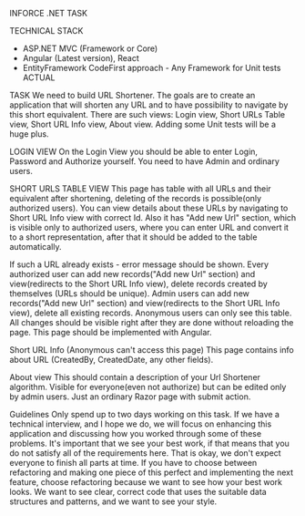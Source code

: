 INFORCE .NET TASK

TECHNICAL STACK
- ASP.NET MVC (Framework or Core)
- Angular (Latest version), React
- EntityFramework CodeFirst approach - Any Framework for Unit tests ACTUAL

TASK
We need to build URL Shortener. The goals are to create an application that will shorten
any URL and to have possibility to navigate by this short equivalent.
There are such views: Login view, Short URLs Table view, Short URL Info view, About
view. Adding some Unit tests will be a huge plus.

LOGIN VIEW
On the Login View you should be able to enter Login, Password and Authorize yourself.
You need to have Admin and ordinary users.

SHORT URLS TABLE VIEW
This page has table with all URLs and their equivalent after shortening, deleting of the
records is possible(only authorized users). You can view details about these URLs by
navigating to Short URL Info view with correct Id.
Also it has "Add new Url" section, which is visible only to authorized users, where you can
enter URL and convert it to a short representation, after that it should be added to the
table automatically.

If such a URL already exists - error message should be shown.
Every authorized user can add new records("Add new Url" section) and view(redirects to
the Short URL Info view), delete records created by themselves (URLs should be unique).
Admin users can add new records("Add new Url" section) and view(redirects to the Short
URL Info view), delete all existing records. Anonymous users can only see this table.
All changes should be visible right after they are done without reloading the page.
This page should be implemented with Angular.

Short URL Info (Anonymous can't access this page)
This page contains info about URL (CreatedBy, CreatedDate, any other fields).

About view
This should contain a description of your Url Shortener algorithm. Visible for
everyone(even not authorize) but can be edited only by admin users. Just an ordinary
Razor page with submit action.

Guidelines
Only spend up to two days working on this task.
If we have a technical interview, and I hope we do, we will focus on enhancing this application
and discussing how you worked through some of these problems. It's important that we see your
best work, if that means that you do not satisfy all of the requirements here. That is okay, we
don't expect everyone to finish all parts at time.
If you have to choose between refactoring and making one piece of this perfect and
implementing the next feature, choose refactoring because we want to see how your best
work looks.
We want to see clear, correct code that uses the suitable data structures and patterns,
and we want to see your style.
